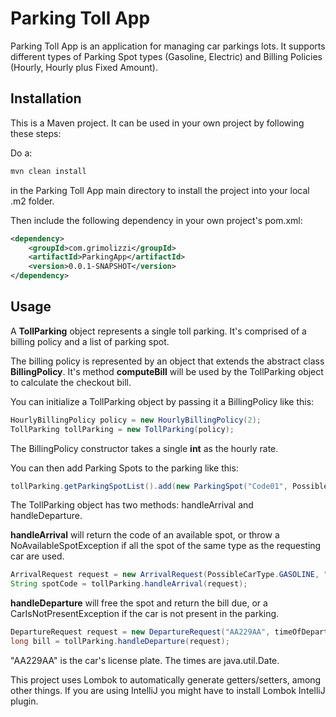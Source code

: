 # Parking Toll App
Parking Toll App is an application for managing car parkings lots.
It supports different types of Parking Spot types (Gasoline, Electric) and Billing Policies (Hourly, Hourly plus Fixed Amount).

## Installation
This is a Maven project. It can be used in your own project by following these steps:

Do a:
```bash
mvn clean install
```
in the Parking Toll App main directory to install the project into your local .m2 folder.

Then include the following dependency in your own project's pom.xml:
```xml
<dependency>
	<groupId>com.grimolizzi</groupId>
	<artifactId>ParkingApp</artifactId>
	<version>0.0.1-SNAPSHOT</version>
</dependency>
```
## Usage

A **TollParking** object represents a single toll parking.
It's comprised of a billing policy and a list of parking spot.

The billing policy is represented by an object that extends the abstract class **BillingPolicy**. 
It's method **computeBill** will be used by the TollParking object to calculate the checkout bill.

You can initialize a TollParking object by passing it a BillingPolicy like this:
```java
HourlyBillingPolicy policy = new HourlyBillingPolicy(2); 
TollParking tollParking = new TollParking(policy);
```
The BillingPolicy constructor takes a single **int** as the hourly rate.

You can then add Parking Spots to the parking like this:
```java
tollParking.getParkingSpotList().add(new ParkingSpot("Code01", PossibleCarType.GASOLINE));
```
The TollParking object has two methods: handleArrival and handleDeparture.

**handleArrival** will return the code of an available spot, or throw a NoAvailableSpotException if all the spot of the same type as the requesting car are used.
```java
ArrivalRequest request = new ArrivalRequest(PossibleCarType.GASOLINE, "AA229AA", timeOfArrival);  
String spotCode = tollParking.handleArrival(request);
```
**handleDeparture** will free the spot and return the bill due, or a CarIsNotPresentException if the car is not present in the parking.
```java
DepartureRequest request = new DepartureRequest("AA229AA", timeOfDeparture);
long bill = tollParking.handleDeparture(request);
```
"AA229AA" is the car's license plate. The times are java.util.Date.

This project uses Lombok to automatically generate getters/setters, among other things.
If you are using IntelliJ you might have to install Lombok IntelliJ plugin.
